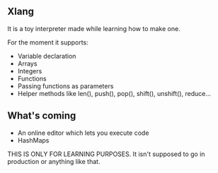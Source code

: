 ## Xlang

It is a toy interpreter made while learning how to make one.

For the moment it supports:

- Variable declaration
- Arrays
- Integers
- Functions
- Passing functions as parameters
- Helper methods like len(), push(), pop(), shift(), unshift(), reduce...

## What's coming

- An online editor which lets you execute code
- HashMaps

THIS IS ONLY FOR LEARNING PURPOSES. It isn't supposed to go in production or anything like that.
